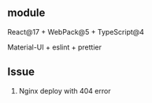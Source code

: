 ## module

React@17 + WebPack@5 + TypeScript@4

Material-UI + eslint + prettier

## Issue

1. Nginx deploy with 404 error

